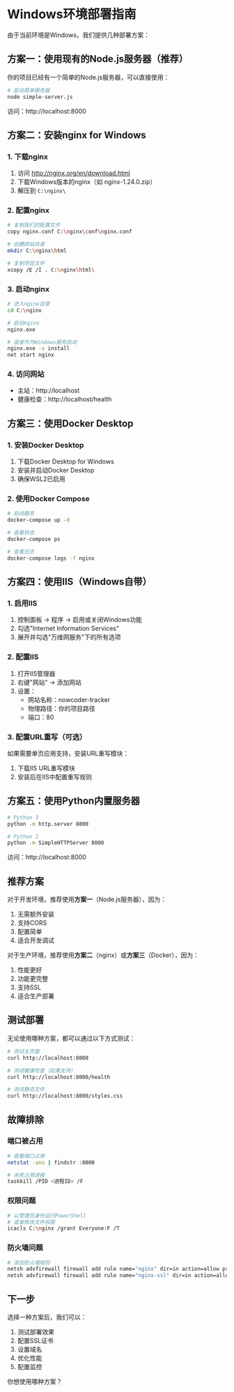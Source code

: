 # Windows环境部署指南

由于当前环境是Windows，我们提供几种部署方案：

## 方案一：使用现有的Node.js服务器（推荐）

你的项目已经有一个简单的Node.js服务器，可以直接使用：

```bash
# 启动简单服务器
node simple-server.js
```

访问：http://localhost:8000

## 方案二：安装nginx for Windows

### 1. 下载nginx

1. 访问 http://nginx.org/en/download.html
2. 下载Windows版本的nginx（如 nginx-1.24.0.zip）
3. 解压到 `C:\nginx\`

### 2. 配置nginx

```bash
# 复制我们的配置文件
copy nginx.conf C:\nginx\conf\nginx.conf

# 创建网站目录
mkdir C:\nginx\html

# 复制项目文件
xcopy /E /I . C:\nginx\html\
```

### 3. 启动nginx

```bash
# 进入nginx目录
cd C:\nginx

# 启动nginx
nginx.exe

# 或者作为Windows服务启动
nginx.exe -s install
net start nginx
```

### 4. 访问网站

- 主站：http://localhost
- 健康检查：http://localhost/health

## 方案三：使用Docker Desktop

### 1. 安装Docker Desktop

1. 下载Docker Desktop for Windows
2. 安装并启动Docker Desktop
3. 确保WSL2已启用

### 2. 使用Docker Compose

```bash
# 启动服务
docker-compose up -d

# 查看状态
docker-compose ps

# 查看日志
docker-compose logs -f nginx
```

## 方案四：使用IIS（Windows自带）

### 1. 启用IIS

1. 控制面板 → 程序 → 启用或关闭Windows功能
2. 勾选"Internet Information Services"
3. 展开并勾选"万维网服务"下的所有选项

### 2. 配置IIS

1. 打开IIS管理器
2. 右键"网站" → 添加网站
3. 设置：
   - 网站名称：nowcoder-tracker
   - 物理路径：你的项目路径
   - 端口：80

### 3. 配置URL重写（可选）

如果需要单页应用支持，安装URL重写模块：
1. 下载IIS URL重写模块
2. 安装后在IIS中配置重写规则

## 方案五：使用Python内置服务器

```bash
# Python 3
python -m http.server 8000

# Python 2
python -m SimpleHTTPServer 8000
```

访问：http://localhost:8000

## 推荐方案

对于开发环境，推荐使用**方案一**（Node.js服务器），因为：
1. 无需额外安装
2. 支持CORS
3. 配置简单
4. 适合开发调试

对于生产环境，推荐使用**方案二**（nginx）或**方案三**（Docker），因为：
1. 性能更好
2. 功能更完整
3. 支持SSL
4. 适合生产部署

## 测试部署

无论使用哪种方案，都可以通过以下方式测试：

```bash
# 测试主页面
curl http://localhost:8000

# 测试健康检查（如果支持）
curl http://localhost:8000/health

# 测试静态文件
curl http://localhost:8000/styles.css
```

## 故障排除

### 端口被占用

```bash
# 查看端口占用
netstat -ano | findstr :8000

# 杀死占用进程
taskkill /PID <进程ID> /F
```

### 权限问题

```bash
# 以管理员身份运行PowerShell
# 或者修改文件权限
icacls C:\nginx /grant Everyone:F /T
```

### 防火墙问题

```bash
# 添加防火墙规则
netsh advfirewall firewall add rule name="nginx" dir=in action=allow protocol=TCP localport=80
netsh advfirewall firewall add rule name="nginx-ssl" dir=in action=allow protocol=TCP localport=443
```

## 下一步

选择一种方案后，我们可以：
1. 测试部署效果
2. 配置SSL证书
3. 设置域名
4. 优化性能
5. 配置监控

你想使用哪种方案？
